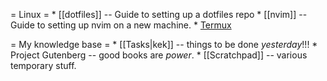 = Linux =
    * [[dotfiles]] -- Guide to setting up a dotfiles repo
    * [[nvim]] -- Guide to setting up nvim on a new machine.
    * [Termux](Termux)

= My knowledge base =
    * [[Tasks|kek]] -- things to be done _yesterday_!!!
    * Project Gutenberg -- good books are *power*.
    * [[Scratchpad]] -- various temporary stuff.

